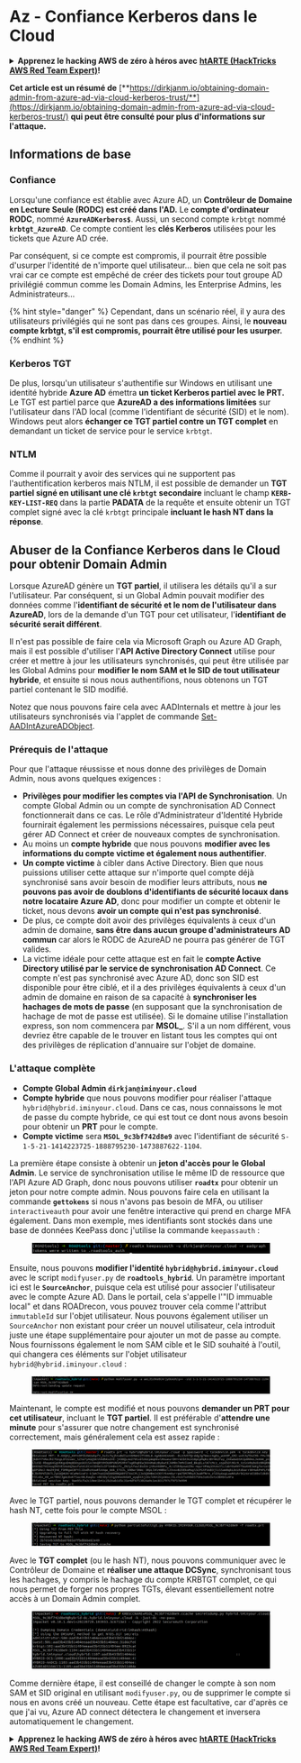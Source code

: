# Az - Confiance Kerberos dans le Cloud

<details>

<summary><strong>Apprenez le hacking AWS de zéro à héros avec</strong> <a href="https://training.hacktricks.xyz/courses/arte"><strong>htARTE (HackTricks AWS Red Team Expert)</strong></a><strong>!</strong></summary>

Autres moyens de soutenir HackTricks :

* Si vous souhaitez voir votre **entreprise annoncée dans HackTricks** ou **télécharger HackTricks en PDF**, consultez les [**PLANS D'ABONNEMENT**](https://github.com/sponsors/carlospolop) !
* Obtenez le [**swag officiel PEASS & HackTricks**](https://peass.creator-spring.com)
* Découvrez [**La Famille PEASS**](https://opensea.io/collection/the-peass-family), notre collection de [**NFTs**](https://opensea.io/collection/the-peass-family) exclusifs
* **Rejoignez le** 💬 [**groupe Discord**](https://discord.gg/hRep4RUj7f) ou le [**groupe telegram**](https://t.me/peass) ou **suivez** moi sur **Twitter** 🐦 [**@carlospolopm**](https://twitter.com/carlospolopm)**.**
* **Partagez vos astuces de hacking en soumettant des PRs aux dépôts github** [**HackTricks**](https://github.com/carlospolop/hacktricks) et [**HackTricks Cloud**](https://github.com/carlospolop/hacktricks-cloud).

</details>

**Cet article est un résumé de** [**https://dirkjanm.io/obtaining-domain-admin-from-azure-ad-via-cloud-kerberos-trust/**](https://dirkjanm.io/obtaining-domain-admin-from-azure-ad-via-cloud-kerberos-trust/) **qui peut être consulté pour plus d'informations sur l'attaque.**

## Informations de base

### Confiance

Lorsqu'une confiance est établie avec Azure AD, un **Contrôleur de Domaine en Lecture Seule (RODC) est créé dans l'AD.** Le **compte d'ordinateur RODC**, nommé **`AzureADKerberos$`**. Aussi, un second compte `krbtgt` nommé **`krbtgt_AzureAD`**. Ce compte contient les **clés Kerberos** utilisées pour les tickets que Azure AD crée.

Par conséquent, si ce compte est compromis, il pourrait être possible d'usurper l'identité de n'importe quel utilisateur... bien que cela ne soit pas vrai car ce compte est empêché de créer des tickets pour tout groupe AD privilégié commun comme les Domain Admins, les Enterprise Admins, les Administrateurs...

{% hint style="danger" %}
Cependant, dans un scénario réel, il y aura des utilisateurs privilégiés qui ne sont pas dans ces groupes. Ainsi, le **nouveau compte krbtgt, s'il est compromis, pourrait être utilisé pour les usurper.**
{% endhint %}

### Kerberos TGT

De plus, lorsqu'un utilisateur s'authentifie sur Windows en utilisant une identité hybride **Azure AD** émettra **un ticket Kerberos partiel avec le PRT.** Le TGT est partiel parce que **AzureAD a des informations limitées** sur l'utilisateur dans l'AD local (comme l'identifiant de sécurité (SID) et le nom).\
Windows peut alors **échanger ce TGT partiel contre un TGT complet** en demandant un ticket de service pour le service `krbtgt`.&#x20;

### NTLM

Comme il pourrait y avoir des services qui ne supportent pas l'authentification kerberos mais NTLM, il est possible de demander un **TGT partiel signé en utilisant une clé `krbtgt` secondaire** incluant le champ **`KERB-KEY-LIST-REQ`** dans la partie **PADATA** de la requête et ensuite obtenir un TGT complet signé avec la clé `krbtgt` principale **incluant le hash NT dans la réponse**.

## Abuser de la Confiance Kerberos dans le Cloud pour obtenir Domain Admin <a href="#abusing-cloud-kerberos-trust-to-obtain-domain-admin" id="abusing-cloud-kerberos-trust-to-obtain-domain-admin"></a>

Lorsque AzureAD génère un **TGT partiel**, il utilisera les détails qu'il a sur l'utilisateur. Par conséquent, si un Global Admin pouvait modifier des données comme l'**identifiant de sécurité et le nom de l'utilisateur dans AzureAD**, lors de la demande d'un TGT pour cet utilisateur, l'**identifiant de sécurité serait différent**.

Il n'est pas possible de faire cela via Microsoft Graph ou Azure AD Graph, mais il est possible d'utiliser l'**API Active Directory Connect** utilise pour créer et mettre à jour les utilisateurs synchronisés, qui peut être utilisée par les Global Admins pour **modifier le nom SAM et le SID de tout utilisateur hybride**, et ensuite si nous nous authentifions, nous obtenons un TGT partiel contenant le SID modifié.

Notez que nous pouvons faire cela avec AADInternals et mettre à jour les utilisateurs synchronisés via l'applet de commande [Set-AADIntAzureADObject](https://aadinternals.com/aadinternals/#set-aadintazureadobject-a).

### Prérequis de l'attaque <a href="#attack-prerequisites" id="attack-prerequisites"></a>

Pour que l'attaque réussisse et nous donne des privilèges de Domain Admin, nous avons quelques exigences :

* **Privilèges pour modifier les comptes via l'API de Synchronisation**. Un compte Global Admin ou un compte de synchronisation AD Connect fonctionnerait dans ce cas. Le rôle d'Administrateur d'Identité Hybride fournirait également les permissions nécessaires, puisque cela peut gérer AD Connect et créer de nouveaux comptes de synchronisation.
* Au moins un **compte hybride** que nous pouvons **modifier avec les informations du compte victime et également nous authentifier**.
* **Un compte victime** à cibler dans Active Directory. Bien que nous puissions utiliser cette attaque sur n'importe quel compte déjà synchronisé sans avoir besoin de modifier leurs attributs, nous **ne pouvons pas avoir de doublons d'identifiants de sécurité locaux dans notre locataire Azure AD**, donc pour modifier un compte et obtenir le ticket, nous devons **avoir un compte qui n'est pas synchronisé**.
* De plus, ce compte doit avoir des privilèges équivalents à ceux d'un admin de domaine, **sans être dans aucun groupe d'administrateurs AD commun** car alors le RODC de AzureAD ne pourra pas générer de TGT valides.
* La victime idéale pour cette attaque est en fait le **compte Active Directory utilisé par le service de synchronisation AD Connect**. Ce compte n'est pas synchronisé avec Azure AD, donc son SID est disponible pour être ciblé, et il a des privilèges équivalents à ceux d'un admin de domaine en raison de sa capacité à **synchroniser les hachages de mots de passe** (en supposant que la synchronisation de hachage de mot de passe est utilisée). Si le domaine utilise l'installation express, son nom commencera par **MSOL\_**. S'il a un nom différent, vous devriez être capable de le trouver en listant tous les comptes qui ont des privilèges de réplication d'annuaire sur l'objet de domaine.

### L'attaque complète <a href="#the-full-attack" id="the-full-attack"></a>

* **Compte Global Admin `dirkjan@iminyour.cloud`**
* **Compte hybride** que nous pouvons modifier pour réaliser l'attaque `hybrid@hybrid.iminyour.cloud`. Dans ce cas, nous connaissons le mot de passe du compte hybride, ce qui est tout ce dont nous avons besoin pour obtenir un **PRT** pour le compte.&#x20;
* **Compte victime** sera **`MSOL_9c3bf742d8e9`** avec l'identifiant de sécurité `S-1-5-21-1414223725-1888795230-1473887622-1104`.

La première étape consiste à obtenir un **jeton d'accès pour le Global Admin**. Le service de synchronisation utilise le même ID de ressource que l'API Azure AD Graph, donc nous pouvons utiliser **`roadtx`** pour obtenir un jeton pour notre compte admin. Nous pouvons faire cela en utilisant la commande **`gettokens`** si nous n'avons pas besoin de MFA, ou utiliser `interactiveauth` pour avoir une fenêtre interactive qui prend en charge MFA également. Dans mon exemple, mes identifiants sont stockés dans une base de données KeePass donc j'utilise la commande `keepassauth` :

<figure><img src="../../../../.gitbook/assets/image (118).png" alt=""><figcaption></figcaption></figure>

Ensuite, nous pouvons **modifier l'identité `hybrid@hybrid.iminyour.cloud`** avec le script `modifyuser.py` de **`roadtools_hybrid`**. Un paramètre important ici est le **`SourceAnchor`**, puisque cela est utilisé pour associer l'utilisateur avec le compte Azure AD. Dans le portail, cela s'appelle l'"ID immuable local" et dans ROADrecon, vous pouvez trouver cela comme l'attribut `immutableId` sur l'objet utilisateur. Nous pouvons également utiliser un `SourceAnchor` non existant pour créer un nouvel utilisateur, cela introduit juste une étape supplémentaire pour ajouter un mot de passe au compte. Nous fournissons également le nom SAM cible et le SID souhaité à l'outil, qui changera ces éléments sur l'objet utilisateur `hybrid@hybrid.iminyour.cloud` :

<figure><img src="../../../../.gitbook/assets/image (119).png" alt=""><figcaption></figcaption></figure>

Maintenant, le compte est modifié et nous pouvons **demander un PRT pour cet utilisateur**, incluant le **TGT partiel**. Il est préférable d'**attendre une minute** pour s'assurer que notre changement est synchronisé correctement, mais généralement cela est assez rapide :

<figure><img src="../../../../.gitbook/assets/image (122).png" alt=""><figcaption></figcaption></figure>

Avec le TGT partiel, nous pouvons demander le TGT complet et récupérer le hash NT, cette fois pour le compte MSOL :

<figure><img src="../../../../.gitbook/assets/image (123).png" alt=""><figcaption></figcaption></figure>

Avec le **TGT complet** (ou le hash NT), nous pouvons communiquer avec le Contrôleur de Domaine et **réaliser une attaque DCSync**, synchronisant tous les hachages, y compris le hachage du compte KRBTGT complet, ce qui nous permet de forger nos propres TGTs, élevant essentiellement notre accès à un Domain Admin complet.

<figure><img src="../../../../.gitbook/assets/image (124).png" alt=""><figcaption></figcaption></figure>

Comme dernière étape, il est conseillé de changer le compte à son nom SAM et SID original en utilisant `modifyuser.py`, ou de supprimer le compte si nous en avons créé un nouveau. Cette étape est facultative, car d'après ce que j'ai vu, Azure AD connect détectera le changement et inversera automatiquement le changement.

<details>

<summary><strong>Apprenez le hacking AWS de zéro à héros avec</strong> <a href="https://training.hacktricks.xyz/courses/arte"><strong>htARTE (HackTricks AWS Red Team Expert)</strong></a><strong>!</strong></summary>

Autres moyens de soutenir HackTricks :

* Si vous souhaitez voir votre **entreprise annoncée dans HackTricks** ou **télécharger HackTricks en PDF**, consultez les [**PLANS D'ABONNEMENT**](https://github.com/sponsors/carlospolop) !
* Obtenez le [**swag officiel PEASS & HackTricks**](https://peass.creator-spring.com)
* Découvrez [**La Famille PEASS**](https://opensea.io/collection/the-peass-family), notre collection de [**NFTs**](https://opensea.io/collection/the-peass-family) exclusifs
* **Rejoignez le** 💬 [**groupe Discord**](https://discord.gg/hRep4RUj7f) ou le [**groupe telegram**](https://t.me/peass) ou **suivez** moi sur **Twitter** 🐦 [**@carlospolopm**](https://twitter.com/carlospolopm)**.**
* **Partagez vos astuces de hacking en soumettant des PRs aux dépôts github** [**HackTricks**](https://github.com/carlospolop/hacktricks) et [**HackTricks Cloud**](https://github.com/carlospolop/hacktricks-cloud).

</details>
